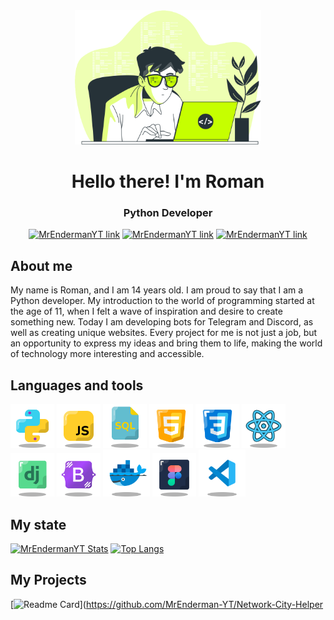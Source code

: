 <div align="center">
<img weight="300" height="215" src="data/table.svg">
<h1>Hello there! I'm Roman</h1>
<h3>Python Developer</h3>

[![MrEndermanYT link](https://img.shields.io/badge/TELEGRAM-blue?style=for-the-badge&logo=telegram&logoColor=white)](https://t.me/MrEnderman_YT)
[![MrEndermanYT link](https://img.shields.io/badge/DISCORD-blue?style=for-the-badge&logo=discord&logoColor=white)](https://discordapp.com/users/839816191254331413/ )
[![MrEndermanYT link](https://img.shields.io/badge/LINKEDIN-blue?style=for-the-badge&logo=linkedin&logoColor=white)](https://github.com/MrEnderman-YT)
</div>
<div align="left">
<h2>About me</h2>
My name is Roman, and I am 14 years old. I am proud to say that I am a Python developer. My introduction to the world of programming started at the age of 11, when I felt a wave of inspiration and desire to create something new. Today I am developing bots for Telegram and Discord, as well as creating unique websites. Every project for me is not just a job, but an opportunity to express my ideas and bring them to life, making the world of technology more interesting and accessible.
 
<h2>Languages and tools</h2>

<img src="data/icon-python.svg" weight="70" height="70" title="Python"/>

<img src="data/icon-js.svg" weight="70" height="70" title="JavaScript"/>

<img src="data/icon-mysql.svg" weight="70" height="70" title="Mysql"/>

<img src="data/icon-html.svg" weight="70" height="70" title="HTML"/>

<img src="data/icon-css.svg" weight="70" height="70" title="CSS"/>

<img src="data/icon-react.svg" weight="70" height="70" title="React"/>
 
<img src="data/icon-django.svg" weight="70" height="70" title="Django"/>

<img src="data/icon-bootstrap.svg" weight="70" height="70" title="Bootstrap"/>

<img src="data/icon-docker.svg" weight="75" height="75" title="Docker"/>

<img src="data/icon-figma.svg" weight="70" height="70" title="Figma"/>

<img src="data/icon-vscode.svg" weight="75" height="75" title="VSCode"/>
          
<h2>My state</h2>
  
[![MrEndermanYT Stats](https://github-readme-stats.vercel.app/api?username=MrEnderman-YT&show_icons=true&theme=gotham&locale=en)](https://github.com/anuraghazra/github-readme-stats) [![Top Langs](https://github-readme-stats.vercel.app/api/top-langs/?username=MrEnderman-YT&layout=compact&theme=gotham)](https://github.com/MrEnderman-YT)

<h2>My Projects</h2>

[![Readme Card](https://github-readme-stats.vercel.app/api/pin/?username=MrEnderman-YT&repo=Network-City-Helper&theme=gotham&show_owner=true&description_lines_count=2)](https://github.com/MrEnderman-YT/Network-City-Helper
</div>
